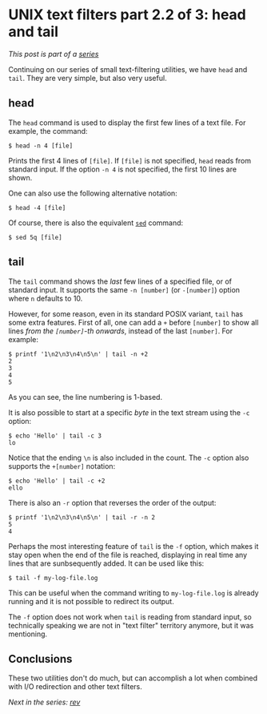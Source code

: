 # UNIX text filters part 2.2 of 3: head and tail

*This post is part of a [series](../../series)*

Continuing on our series of small text-filtering utilities, we have
`head` and `tail`. They are very simple, but also very useful.

## head

The `head` command is used to display the first few lines of a text file.
For example, the command:

```
$ head -n 4 [file]
```

Prints the first 4 lines of `[file]`. If `[file]` is not specified,
`head` reads from standard input.  If the option `-n 4` is not specified,
the first 10 lines are shown.

One can also use the following alternative notation:

```
$ head -4 [file]
```

Of course, there is also the equivalent [`sed`](../2023-12-03-sed) command:

```
$ sed 5q [file]
```

## tail

The `tail` command shows the *last* few lines of a specified file,
or of standard input. It supports the same `-n [number]` (or
`-[number]`) option where `n` defaults to 10.

However, for some reason, even in its standard POSIX variant, `tail`
has some extra features. First of all, one can add a `+` before
`[number]` to show all lines *from the `[number]`-th onwards*,
instead of the last `[number]`. For example:

```
$ printf '1\n2\n3\n4\n5\n' | tail -n +2
2
3
4
5
```

As you can see, the line numbering is 1-based.

It is also possible to start at a specific *byte* in the text stream
using the `-c` option:

```
$ echo 'Hello' | tail -c 3
lo
```

Notice that the ending `\n` is also included in the count. The `-c` option
also supports the `+[number]` notation:

```
$ echo 'Hello' | tail -c +2
ello
```

There is also an `-r` option that reverses the order of the output:

```
$ printf '1\n2\n3\n4\n5\n' | tail -r -n 2
5
4
```

Perhaps the most interesting feature of `tail` is the `-f` option,
which makes it stay open when the end of the file is reached,
displaying in real time any lines that are sunbsequently added. It
can be used like this:

```
$ tail -f my-log-file.log
```

This can be useful when the command writing to `my-log-file.log`
is already running and it is not possible to redirect its output.

The `-f` option does not work when `tail` is reading from standard
input, so technically speaking we are not in "text filter" territory
anymore, but it was mentioning.

## Conclusions

These two utilities don't do much, but can accomplish a lot when combined
with I/O redirection and other text filters.

*Next in the series: [rev](../2024-03-27-rev)*
